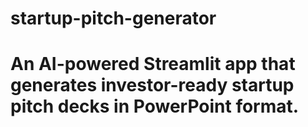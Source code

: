 # startup-pitch-generator
# An AI-powered Streamlit app that generates investor-ready startup pitch decks in PowerPoint format.
